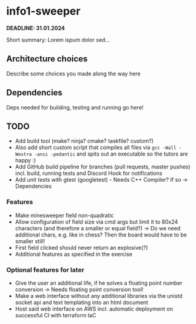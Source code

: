 # info1-sweeper
**DEADLINE: 31.01.2024**

Short summary: Lorem ispum dolor sed...

## Architecture choices
Describe some choices you made along the way here

## Dependencies
Deps needed for building, testing and running go here!

## TODO
- Add build tool (make? ninja? cmake? taskfile? custom?)
- Also add short custom script that compiles all files via `gcc -Wall -Wextra -ansi -pedantic` and spits out an executable so the tutors are happy :)
- Add GitHub build pipeline for branches (pull requests, master pushes) incl. build, running tests and Discord Hook for notifications
- Add unit tests with gtest (googletest) - Needs C++ Compiler? If so -> Dependencies

### Features
- Make minesweeper field non-quadratic
- Allow configuration of field size via cmd args but limit it to 80x24 characters (and therefore a smaller or equal field?) -> Do we need additional chars, e.g. like in chess? Then the board would have to be smaller still!
- First field clicked should never return an explosive(?)
- Additional features as specified in the exercise

### Optional features for later
- Give the user an additional life, if he solves a floating point number conversion -> Needs floating point conversion tool!
- Make a web interface without any additional libraries via the unistd socket api and text templating into an html document
- Host said web interface on AWS incl. automatic deployment on successful CI with terraform IaC
